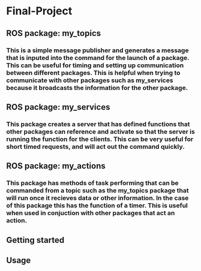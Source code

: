 # Final-Project

## ROS package: my_topics
### This is a simple message publisher and generates a message that is inputed into the command for the launch of a package. This can be useful for timing and setting up communication between different packages. This is helpful when trying to communicate with other packages such as my_services because it broadcasts the information for the other package.

## ROS package: my_services
### This package creates a server that has defined functions that other packages can reference and activate so that the server is running the function for the clients. This can be very useful for short timed requests, and will act out the command quickly.

## ROS package: my_actions
### This package has methods of task performing that can be commanded from a topic such as the my_topics package that will run once it recieves data or other information. In the case of this package this has the function of a timer. This is useful when used in conjuction with other packages that act an action.

## Getting started

## Usage

